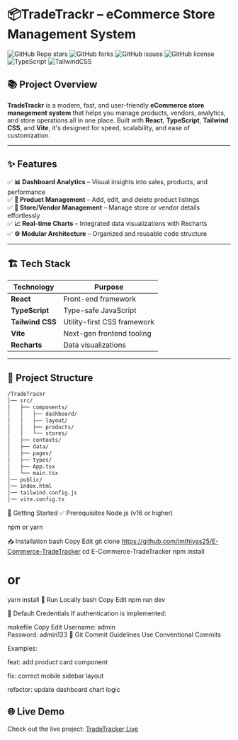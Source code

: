 # 📦TradeTrackr – eCommerce Store Management System

![GitHub Repo stars](https://img.shields.io/github/stars/yourusername/TradeTrackr?style=social)
![GitHub forks](https://img.shields.io/github/forks/yourusername/TradeTrackr?style=social)
![GitHub issues](https://img.shields.io/github/issues/yourusername/TradeTrackr)
![GitHub license](https://img.shields.io/github/license/yourusername/TradeTrackr)
![TypeScript](https://img.shields.io/badge/TypeScript-4.x-blue)
![TailwindCSS](https://img.shields.io/badge/Tailwind-CSS-38B2AC?logo=tailwind-css&logoColor=white)

## 📚 Project Overview

**TradeTrackr** is a modern, fast, and user-friendly **eCommerce store management system** that helps you manage products, vendors, analytics, and store operations all in one place. Built with **React**, **TypeScript**, **Tailwind CSS**, and **Vite**, it's designed for speed, scalability, and ease of customization.

---

## ✨ Features

✅ **📊 Dashboard Analytics** – Visual insights into sales, products, and performance  
✅ **🛒 Product Management** – Add, edit, and delete product listings  
✅ **🏪 Store/Vendor Management** – Manage store or vendor details effortlessly  
✅ **📈 Real-time Charts** – Integrated data visualizations with Recharts  
✅ **⚙️ Modular Architecture** – Organized and reusable code structure  

---

## 🏗️ Tech Stack

| Technology       | Purpose                        |
|------------------|--------------------------------|
| **React**        | Front-end framework            |
| **TypeScript**   | Type-safe JavaScript           |
| **Tailwind CSS** | Utility-first CSS framework    |
| **Vite**         | Next-gen frontend tooling      |
| **Recharts**     | Data visualizations            |

---

## 📂 Project Structure

```bash
/TradeTrackr
│── src/
│   ├── components/
│   │   ├── dashboard/
│   │   ├── layout/
│   │   ├── products/
│   │   └── stores/
│   ├── contexts/
│   ├── data/
│   ├── pages/
│   ├── types/
│   ├── App.tsx
│   └── main.tsx
│── public/
│── index.html
│── tailwind.config.js
│── vite.config.ts
```
🚀 Getting Started
✅ Prerequisites
Node.js (v16 or higher)

npm or yarn

📥 Installation
bash
Copy
Edit
git clone https://github.com/imthiyas25/E-Commerce-TradeTracker
cd E-Commerce-TradeTracker
npm install
# or
yarn install
🔄 Run Locally
bash
Copy
Edit
npm run dev


🔐 Default Credentials
If authentication is implemented:

makefile
Copy
Edit
Username: admin  
Password: admin123
📜 Git Commit Guidelines
Use Conventional Commits

Examples:

feat: add product card component

fix: correct mobile sidebar layout

refactor: update dashboard chart logic

## 🌐 Live Demo

Check out the live project: [TradeTracker Live](https://tinyurl.com/e-commerce-tradetracker)


